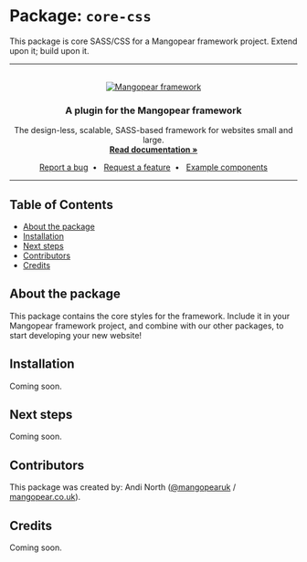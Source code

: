 # Package: `core-css` 

This package is core SASS/CSS for a Mangopear framework project. Extend upon it; build upon it.


-----


<p align="center">
	&nbsp;<br>
  <a href="https://ui.mangopear.co.uk/">
    <img src="https://mangopear.co.uk/ui/mangopear-framework-logo.png" alt="Mangopear framework">
  </a>
</p>


<h3 align="center">
  A plugin for the Mangopear framework
</h3>


<p align="center">
  The design-less, scalable, SASS-based framework for websites small and large.
  <br>
  <a href="https://ui.mangopear.co.uk/"><strong>Read documentation &raquo;</strong></a>
</p>


<p align="center">
  <a href="https://github.com/Mangopear-framework/Mangopear-framework/issues/new">Report a bug</a>&nbsp;&nbsp;&bull;&nbsp;&nbsp;
  <a href="https://github.com/Mangopear-framework/Mangopear-framework/issues/new?label=Enhancement">Request a feature</a>&nbsp;&nbsp;&bull;&nbsp;&nbsp;
  <a href="https://ui.mangopear.co.uk/examples/">Example components</a>
</p>


-----


## Table of Contents

- [About the package](#about-the-package)
- [Installation](#installation)
- [Next steps](#next-steps)
- [Contributors](#contributors)
- [Credits](#credits)


## About the package

This package contains the core styles for the framework. Include it in your Mangopear framework project, and combine with our other packages, to start developing your new website!

## Installation

Coming soon.

## Next steps

Coming soon.

## Contributors

This package was created by: Andi North ([@mangopearuk](https://twitter.com/MangopearUK) / [mangopear.co.uk](https://mangopear.co.uk)).

## Credits

Coming soon.